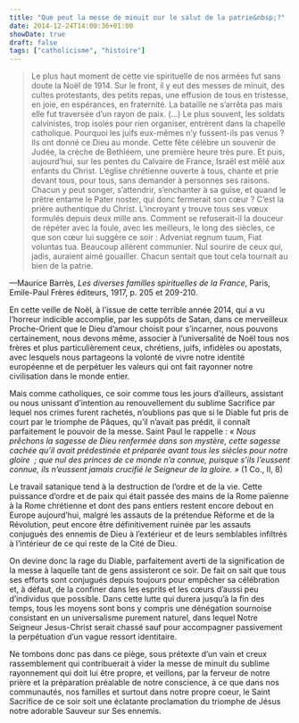 ```yaml
---
title: "Que peut la messe de minuit our le salut de la patrie&nbsp;?"
date: 2014-12-24T14:00:36+01:00
showDate: true
draft: false
tags: ["catholicisme", "histoire"]
---
```


> Le plus haut moment de cette vie spirituelle de nos armées fut sans doute la Noël de 1914\. Sur le front, il y eut des messes de minuit, des cultes protestants, des petits repas, une effusion de tous en tristesse, en joie, en espérances, en fraternité. La bataille ne s’arrêta pas mais elle fut traversée d’un rayon de paix. (…) Le plus souvent, les soldats calvinistes, trop isolés pour rien organiser, entrèrent dans la chapelle catholique. Pourquoi les juifs eux-mêmes n’y fussent-ils pas venus ? Ils ont donné ce Dieu au monde. Cette fête célèbre un souvenir de Judée, la crèche de Bethléem, une première heure très pure. Et puis, aujourd’hui, sur les pentes du Calvaire de France, Israël est mêlé aux enfants du Christ. L’église chrétienne ouverte à tous, chante et prie devant tous, pour tous, sans demander à personnes ses raisons. Chacun y peut songer, s’attendrir, s’enchanter à sa guise, et quand le prêtre entame le Pater noster, qui donc fermerait son cœur&nbsp;? C’est la prière authentique du Christ. L’incroyant y trouve tous ses vœux formulés depuis deux mille ans. Comment se refuserait-il la douceur de répéter avec la foule, avec les meilleurs, le long des siècles, ce que son cœur lui suggère ce soir : Adveniat regnum tuum, Fiat voluntas tua. Beaucoup allèrent communier. Nul sourire de ceux qui, jadis, auraient aimé gouailler. Chacun sentait que tout cela tournait au bien de la patrie.

—Maurice Barrès, _Les diverses familles spirituelles de la France_, Paris, Emile-Paul Frères éditeurs, 1917, p. 205 et 209-210.

En cette veille de Noël, à l’issue de cette terrible année 2014, qui a vu l’horreur indicible accomplie, par les suppôts de Satan, dans ce merveilleux Proche-Orient que le Dieu d’amour choisit pour s’incarner, nous pouvons certainement, nous devons même, associer à l’universalité de Noël tous nos frères et plus particulièrement ceux, chrétiens, juifs, infidèles ou apostats, avec lesquels nous partageons la volonté de vivre notre identité européenne et de perpétuer les valeurs qui ont fait rayonner notre civilisation dans le monde entier.

Mais comme catholiques, ce soir comme tous les jours d’ailleurs, assistant ou nous unissant d’intention au renouvellement du sublime Sacrifice par lequel nos crimes furent rachetés, n’oublions pas que si le Diable fut pris de court par le triomphe de Pâques, qu’il n’avait pas prédit, il connaît parfaitement le pouvoir de la messe. Saint Paul le rappelle : _« Nous prêchons la sagesse de Dieu renfermée dans son mystère, cette sagesse cachée qu’il avait prédestinée et préparée avant tous les siècles pour notre gloire  ; que nul des princes de ce monde n’a connue, puisque s’ils l’eussent connue, ils n’eussent jamais crucifié le Seigneur de la gloire. »_ (1 Co., II, 8)

Le travail satanique tend à la destruction de l’ordre et de la vie. Cette puissance d’ordre et de paix qui était passée des mains de la Rome païenne à la Rome chrétienne et dont des pans entiers restent encore debout en Europe aujourd’hui, malgré les assauts de la prétendue Réforme et de la Révolution, peut encore être définitivement ruinée par les assauts conjugués des ennemis de Dieu à l’extérieur et de leurs semblables infiltrés à l’intérieur de ce qui reste de la Cité de Dieu.

On devine donc la rage du Diable, parfaitement averti de la signification de la messe à laquelle tant de gens assisteront ce soir. De fait on sait que tous ses efforts sont conjugués depuis toujours pour empêcher sa célébration et, à défaut, de la confiner dans les esprits et les cœurs d’aussi peu d’individus que possible. Dans cette lutte qui durera jusqu’à la fin des temps, tous les moyens sont bons y compris une dénégation sournoise consistant en un universalisme purement naturel, dans lequel Notre Seigneur Jesus-Christ serait chassé sauf pour accompagner passivement la perpétuation d’un vague ressort identitaire.

Ne tombons donc pas dans ce piège, sous prétexte d’un vain et creux rassemblement qui contribuerait à vider la messe de minuit du sublime rayonnement qui doit lui être propre, et veillons, par la ferveur de notre prière et la préparation préalable de notre conscience, à ce que dans nos communautés, nos familles et surtout dans notre propre coeur, le Saint Sacrifice de ce soir soit une éclatante proclamation du triomphe de Jésus notre adorable Sauveur sur Ses ennemis.